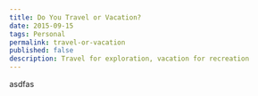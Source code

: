 ```yaml
---
title: Do You Travel or Vacation?
date: 2015-09-15
tags: Personal
permalink: travel-or-vacation
published: false
description: Travel for exploration, vacation for recreation
---
```


asdfas
